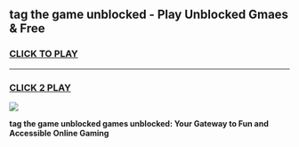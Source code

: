 
## tag the game unblocked - Play Unblocked Gmaes & Free
<h3>
<a href="https://news.freeplayer.one?title=tag_the_game_unblocked&ref=23F">CLICK TO PLAY</a></h3>
<hr>

<h3>
<a href="https://news.freeplayer.one?title=tag_the_game_unblocked&ref=23F">CLICK 2 PLAY</a>
  
</h3>

<a href="https://news.freeplayer.one?title=tag_the_game_unblocked&ref=23F/"><img src="https://clearcache.store/games.png"></a>


**tag the game unblocked games unblocked: Your Gateway to Fun and Accessible Online Gaming**
